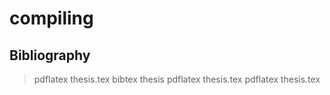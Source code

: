 # compiling
## Bibliography
> pdflatex thesis.tex
> bibtex thesis
> pdflatex thesis.tex
> pdflatex thesis.tex
